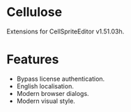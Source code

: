 # Cellulose
Extensions for CellSpriteEditor v1.51.03h.

# Features
- Bypass license authentication.
- English localisation.
- Modern browser dialogs.
- Modern visual style.